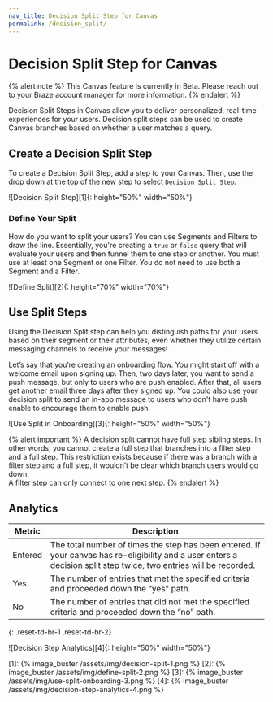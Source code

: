 ```yaml
---
nav_title: Decision Split Step for Canvas
permalink: /decision_split/
---
```


# Decision Split Step for Canvas

{% alert note %}
This Canvas feature is currently in Beta. Please reach out to your Braze account manager for more information.
{% endalert %}

Decision Split Steps in Canvas allow you to deliver personalized, real-time experiences for your users. Decision split steps can be used to create Canvas branches based on whether a user matches a query.

## Create a Decision Split Step
To create a Decision Split Step, add a step to your Canvas. Then, use the drop down at the top of the new step to select `Decision Split Step`.

![Decision Split Step][1]{: height="50%" width="50%"}

### Define Your Split
How do you want to split your users? You can use Segments and Filters to draw the line. Essentially, you're creating a `true` or `false` query that will evaluate your users and then funnel them to one step or another. You must use at least one Segment or one Filter. You do not need to use both a Segment and a Filter.

![Define Split][2]{: height="70%" width="70%"}

## Use Split Steps
Using the Decision Split step can help you distinguish paths for your users based on their segment or their attributes, even whether they utilize certain messaging channels to receive your messages!

Let’s say that you’re creating an onboarding flow. You might start off with a welcome email upon signing up. Then, two days later, you want to send a push message, but only to users who are push enabled. After that, all users get another email three days after they signed up. You could also use your decision split to send an in-app message to users who don't have push enable to encourage them to enable push.

![Use Split in Onboarding][3]{: height="50%" width="50%"}

{% alert important %}
A decision split cannot have full step sibling steps. In other words, you cannot create a full step that branches into a filter step and a full step. This restriction exists because if there was a branch with a filter step and a full step, it wouldn’t be clear which branch users would go down.
<br>
A filter step can only connect to one next step.
{% endalert %}

## Analytics

| Metric | Description |
|---|---|
|Entered | The total number of times the step has been entered. If your canvas has re-eligibility and a user enters a decision split step twice, two entries will be recorded. |
|Yes | The number of entries that met the specified criteria and proceeded down the “yes” path. |
|No | The number of entries that did not met the specified criteria and proceeded down the “no” path. |
{: .reset-td-br-1 .reset-td-br-2}

![Decision Step Analytics][4]{: height="50%" width="50%"}

[1]: {% image_buster /assets/img/decision-split-1.png %}
[2]: {% image_buster /assets/img/define-split-2.png %}
[3]: {% image_buster /assets/img/use-split-onboarding-3.png %}
[4]: {% image_buster /assets/img/decision-step-analytics-4.png %}
